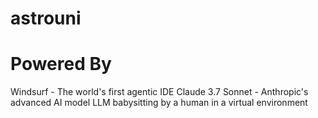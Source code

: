 # astrouni

# Powered By

Windsurf - The world's first agentic IDE
Claude 3.7 Sonnet - Anthropic's advanced AI model
LLM babysitting by a human in a virtual environment